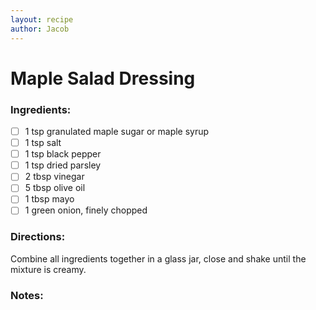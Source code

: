```yaml
---
layout: recipe
author: Jacob
---
```


# Maple Salad Dressing

### Ingredients:

- [ ] 1 tsp granulated maple sugar or maple syrup
- [ ] 1 tsp salt
- [ ] 1 tsp black pepper
- [ ] 1 tsp dried parsley
- [ ] 2 tbsp vinegar
- [ ] 5 tbsp olive oil
- [ ] 1 tbsp mayo
- [ ] 1 green onion, finely chopped

### Directions:

Combine all ingredients together in a glass jar, close and shake until the mixture is creamy.

### Notes:

